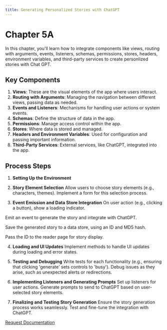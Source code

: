 ```yaml
---
title: Generating Personalized Stories with ChatGPT
---
```


# Chapter 5A

In this chapter, you'll learn how to integrate components like views, routing with arguments, events, listeners, schemas, permissions, stores, headers, environment variables, and third-party services to create personlized stories with Chat GPT.

## Key Components
1. **Views**: These are the visual elements of the app where users interact.
2. **Routing with Arguments**: Managing the navigation between different views, passing data as needed.
3. **Events and Listeners**: Mechanisms for handling user actions or system events.
4. **Schemas**: Define the structure of data in the app.
5. **Permissions**: Manage access control within the app.
6. **Stores**: Where data is stored and managed.
7. **Headers and Environment Variables**: Used for configuration and passing important information.
8. **Third-Party Services**: External services, like ChatGPT, integrated into the app.

## Process Steps
1. **Setting Up the Environment** 
   
2. **Story Element Selection**
Allow users to choose story elements (e.g., characters, themes). Implement a form for this selection process.

3. **Event Emission and Data Store Integration**
On user action (e.g., clicking a button), show a loading indicator.

Emit an event to generate the story and integrate with ChatGPT.

Save the generated story to a data store, using an ID and MD5 hash.

Pass the ID to the reader page for story display.

4. **Loading and UI Updates**
Implement methods to handle UI updates during loading and error states.

5. **Testing and Debugging**
Write tests for each functionality (e.g., ensuring that clicking 'generate' sets controls to 'busy'). Debug issues as they arise, such as unexpected alerts or redirections.

6. **Implementing Listeners and Generating Prompts**
Set up listeners for user actions. Generate prompts to send to ChatGPT based on user-selected story elements.

7. **Finalizing and Testing Story Generation**
Ensure the story generation process works seamlessly. Test and fine-tune the integration with ChatGPT.


<a href="https://forms.gle/2ZMtwUxg1egV8sHT8" class="btn">Request Documentation</a>